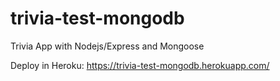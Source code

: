 # trivia-test-mongodb
Trivia App with Nodejs/Express and Mongoose

Deploy in Heroku: 
https://trivia-test-mongodb.herokuapp.com/
